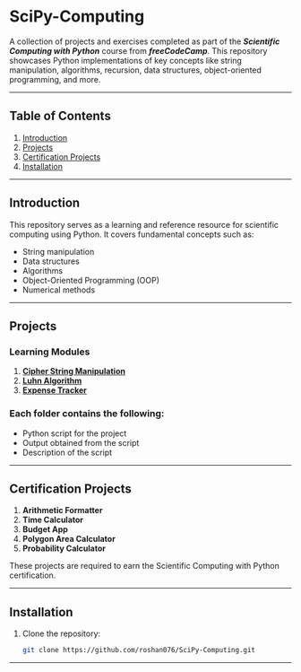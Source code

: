 # SciPy-Computing
A collection of projects and exercises completed as part of the ***Scientific Computing with Python*** course from ***freeCodeCamp***. This repository showcases Python implementations of key concepts like string manipulation, algorithms, recursion, data structures, object-oriented programming, and more.

---

## Table of Contents  
1. [Introduction](#introduction)  
2. [Projects](#projects)  
3. [Certification Projects](#certification-projects)  
4. [Installation](#installation)

---

## Introduction  
This repository serves as a learning and reference resource for scientific computing using Python. It covers fundamental concepts such as:  
- String manipulation  
- Data structures  
- Algorithms  
- Object-Oriented Programming (OOP)  
- Numerical methods  

---

## Projects  

### Learning Modules
1. [**Cipher String Manipulation**](./01.%20Cipher-string-manipulation/main.py)
2. [**Luhn Algorithm**](./02.%20Luhn-algorithm/main.py)
3. [**Expense Tracker**](./03.%20Expense-tracker/main.py)

### Each folder contains the following:  
- Python script for the project  
- Output obtained from the script 
- Description of the script

---

## Certification Projects  

1. **Arithmetic Formatter**  
2. **Time Calculator**  
3. **Budget App**  
4. **Polygon Area Calculator**  
5. **Probability Calculator**  

These projects are required to earn the Scientific Computing with Python certification.  

---

## Installation  

1. Clone the repository:  
   ```bash  
   git clone https://github.com/roshan076/SciPy-Computing.git  

---